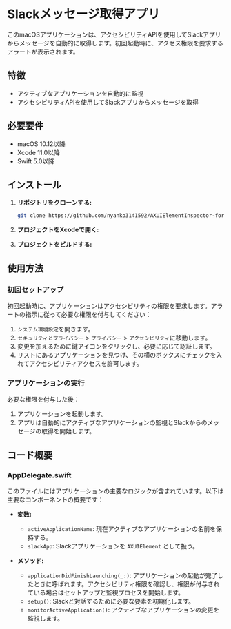 # Slackメッセージ取得アプリ

このmacOSアプリケーションは、アクセシビリティAPIを使用してSlackアプリからメッセージを自動的に取得します。初回起動時に、アクセス権限を要求するアラートが表示されます。

## 特徴

- アクティブなアプリケーションを自動的に監視
- アクセシビリティAPIを使用してSlackアプリからメッセージを取得

## 必要要件

- macOS 10.12以降
- Xcode 11.0以降
- Swift 5.0以降

## インストール

1. **リポジトリをクローンする:**

   ```sh
   git clone https://github.com/nyanko3141592/AXUIElementInspector-forPrototype.git
   ```

2. **プロジェクトをXcodeで開く:**

3. **プロジェクトをビルドする:**

## 使用方法

### 初回セットアップ

初回起動時に、アプリケーションはアクセシビリティの権限を要求します。アラートの指示に従って必要な権限を付与してください：

1. `システム環境設定`を開きます。
2. `セキュリティとプライバシー` > `プライバシー` > `アクセシビリティ`に移動します。
3. 変更を加えるために鍵アイコンをクリックし、必要に応じて認証します。
4. リストにあるアプリケーションを見つけ、その横のボックスにチェックを入れてアクセシビリティアクセスを許可します。

### アプリケーションの実行

必要な権限を付与した後：

1. アプリケーションを起動します。
2. アプリは自動的にアクティブなアプリケーションの監視とSlackからのメッセージの取得を開始します。

## コード概要

### AppDelegate.swift

このファイルにはアプリケーションの主要なロジックが含まれています。以下は主要なコンポーネントの概要です：

- **変数:**
  - `activeApplicationName`: 現在アクティブなアプリケーションの名前を保持する。
  - `slackApp`: Slackアプリケーションを `AXUIElement` として扱う。

- **メソッド:**
  - `applicationDidFinishLaunching(_:)`: アプリケーションの起動が完了したときに呼ばれます。アクセシビリティ権限を確認し、権限が付与されている場合はセットアップと監視プロセスを開始します。
  - `setup()`: Slackと対話するために必要な要素を初期化します。
  - `monitorActiveApplication()`: アクティブなアプリケーションの変更を監視します。
